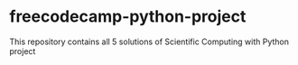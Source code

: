 # freecodecamp-python-project
This repository contains all 5 solutions of Scientific Computing with Python project

